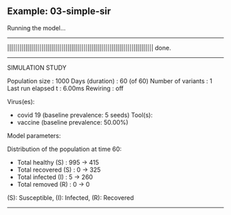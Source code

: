 ## Example: 03-simple-sir

Running the model...
_________________________________________________________________________
||||||||||||||||||||||||||||||||||||||||||||||||||||||||||||||||||||||||| done.

________________________________________________________________________________
SIMULATION STUDY

Population size    : 1000
Days (duration)    : 60 (of 60)
Number of variants : 1
Last run elapsed t : 6.00ms
Rewiring           : off

Virus(es):
 - covid 19 (baseline prevalence: 5 seeds)
Tool(s):
 - vaccine (baseline prevalence: 50.00%)

Model parameters:

Distribution of the population at time 60:
 - Total healthy (S)   :     995 -> 415
 - Total recovered (S) :       0 -> 325
 - Total infected (I)  :       5 -> 260
 - Total removed (R)   :       0 -> 0

(S): Susceptible, (I): Infected, (R): Recovered
________________________________________________________________________________

